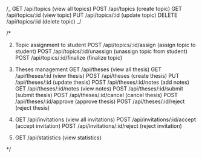 /_
GET /api/topics (view all topics)
POST /api/topics (create topic)
GET /api/topics/:id (view topic)
PUT /api/topics/:id (update topic)
DELETE /api/topics/:id (delete topic)
_/

/\*

2. Topic assignment to student
   POST /api/topics/:id/assign (assign topic to student)
   POST /api/topics/:id/unassign (unassign topic from student)
   POST /api/topics/:id/finalize (finalize topic)

3. Theses management
   GET /api/theses (view all thesis)
   GET /api/theses/:id (view thesis)
   POST /api/theses (create thesis)
   PUT /api/theses/:id (update thesis)
   POST /api/theses/:id/notes (add notes)
   GET /api/theses/:id/notes (view notes)
   POST /api/theses/:id/submit (submit thesis)
   POST /api/theses/:id/cancel (cancel thesis)
   POST /api/theses/:id/approve (approve thesis)
   POST /api/theses/:id/reject (reject thesis)

4. GET /api/invitations (view all invitations)
   POST /api/invitations/:id/accept (accept invitation)
   POST /api/invitations/:id/reject (reject invitation)

5. GET /api/statistics (view statistics)

\*/
